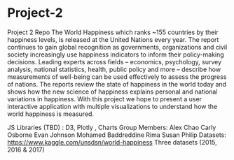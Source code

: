 # Project-2
Project 2 Repo
The World Happiness which ranks ~155 countries by their happiness levels, is released at the United Nations every year.
The report continues to gain global recognition as governments, organizations and civil society increasingly use happiness indicators to inform their policy-making decisions. Leading experts across fields – economics, psychology, survey analysis, national statistics, health, public policy and more – describe how measurements of well-being can be used effectively to assess the progress of nations.
The reports review the state of happiness in the world today and shows how the new science of happiness explains personal and national variations in happiness.
With this project we hope to present a user interactive application with multiple visualizations to understand how the world happiness is measured.

JS Libraries (TBD) : D3, Plotly , Charts
Group Members:
Alex Chao
Carly Osborne
Evan Johnson
Mohamed Baddreddine
Rima Susan Philip
Datasets:
https://www.kaggle.com/unsdsn/world-happiness
Three datasets (2015, 2016 & 2017)
